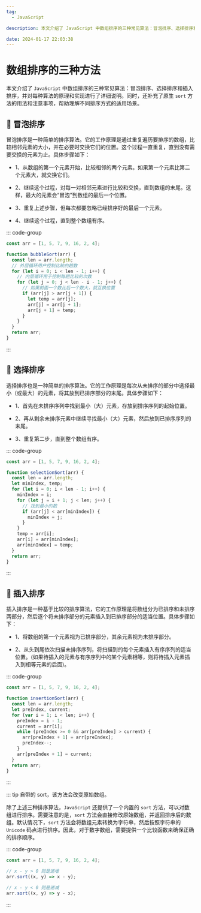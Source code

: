 ```yaml
---
tag:
  - JavaScript

description: 本文介绍了 JavaScript 中数组排序的三种常见算法：冒泡排序、选择排序和插入排序，并对每种算法的原理和实现进行了详细说明。同时，还补充了原生 sort 方法的用法和注意事项，帮助理解不同排序方式的适用场景。

date: 2024-01-17 22:03:38
---
```


# 数组排序的三种方法

本文介绍了 `JavaScript` 中数组排序的三种常见算法：冒泡排序、选择排序和插入排序，并对每种算法的原理和实现进行了详细说明。同时，还补充了原生 `sort` 方法的用法和注意事项，帮助理解不同排序方式的适用场景。

## 📡 冒泡排序

冒泡排序是一种简单的排序算法。它的工作原理是通过重复遍历要排序的数组，比较相邻元素的大小，并在必要时交换它们的位置。这个过程一直重复，直到没有需要交换的元素为止。具体步骤如下：

- 1、从数组的第一个元素开始，比较相邻的两个元素。如果第一个元素比第二个元素大，就交换它们。

- 2、继续这个过程，对每一对相邻元素进行比较和交换，直到数组的末尾。这样，最大的元素会“冒泡”到数组的最后一个位置。

- 3、重复上述步骤，但每次都要忽略已经排序好的最后一个元素。

- 4、继续这个过程，直到整个数组有序。

::: code-group

```js
const arr = [1, 5, 7, 9, 16, 2, 4];

function bubbleSort(arr) {
  const len = arr.length;
  // 外层循环用户控制比较的趟数
  for (let i = 0; i < len - 1; i++) {
    // 内层循环用于控制每趟比较的次数
    for (let j = 0; j < len - i - 1; j++) {
      // 如果前面一个数比后一个数大，就互换位置
      if (arr[j] > arr[j + 1]) {
        let temp = arr[j];
        arr[j] = arr[j + 1];
        arr[j + 1] = temp;
      }
    }
  }
  return arr;
}
```

:::

## 📡 选择排序

选择排序也是一种简单的排序算法。它的工作原理是每次从未排序的部分中选择最小（或最大）的元素，将其放到已排序部分的末尾。具体步骤如下：

- 1、首先在未排序序列中找到最小（大）元素，存放到排序序列的起始位置。

- 2、再从剩余未排序元素中继续寻找最小（大）元素，然后放到已排序序列的末尾。

- 3、重复第二步，直到整个数组有序。

::: code-group

```js
const arr = [1, 5, 7, 9, 16, 2, 4];

function selectionSort(arr) {
  const len = arr.length;
  let minIndex, temp;
  for (let i = 0; i < len - 1; i++) {
    minIndex = i;
    for (let j = i + 1; j < len; j++) {
      // 找到最小的数
      if (arr[j] < arr[minIndex]) {
        minIndex = j;
      }
    }
    temp = arr[i];
    arr[i] = arr[minIndex];
    arr[minIndex] = temp;
  }
  return arr;
}
```

:::

## 📡 插入排序

插入排序是一种基于比较的排序算法，它的工作原理是将数组分为已排序和未排序两部分，然后逐个将未排序部分的元素插入到已排序部分的适当位置。具体步骤如下：

- 1、将数组的第一个元素视为已排序部分，其余元素视为未排序部分。

- 2、从头到尾依次扫描未排序序列，将扫描到的每个元素插入有序序列的适当位置。(如果待插入的元素与有序序列中的某个元素相等，则将待插入元素插入到相等元素的后面)。

::: code-group

```js
const arr = [1, 5, 7, 9, 16, 2, 4];

function insertionSort(arr) {
  const len = arr.length;
  let preIndex, current;
  for (var i = 1; i < len; i++) {
    preIndex = i - 1;
    current = arr[i];
    while (preIndex >= 0 && arr[preIndex] > current) {
      arr[preIndex + 1] = arr[preIndex];
      preIndex--;
    }
    arr[preIndex + 1] = current;
  }
  return arr;
}
```

:::

::: tip 自带的 sort，该方法会改变原始数组。

除了上述三种排序算法，`JavaScript` 还提供了一个内置的 `sort` 方法，可以对数组进行排序。需要注意的是，`sort` 方法会直接修改原始数组，并返回排序后的数组。默认情况下，`sort` 方法会将数组元素转换为字符串，然后按照字符串的 `Unicode` 码点进行排序。因此，对于数字数组，需要提供一个比较函数来确保正确的排序顺序。

::: code-group

```js
const arr = [1, 5, 7, 9, 16, 2, 4];

// x - y > 0 则是递增
arr.sort((x, y) => x - y);

// x - y < 0 则是递减
arr.sort((x, y) => y - x);
```

:::
